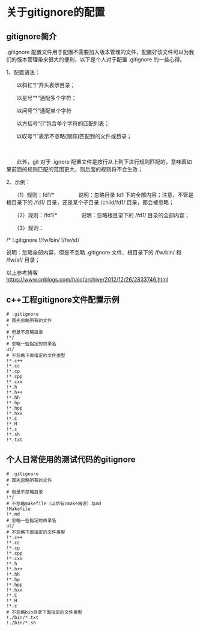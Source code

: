# **关于gitignore的配置**

## **gitignore简介**

.gitignore 配置文件用于配置不需要加入版本管理的文件，配置好该文件可以为我们的版本管理带来很大的便利，以下是个人对于配置 .gitignore 的一些心得。

1、配置语法：

　　以斜杠“/”开头表示目录；

　　以星号“*”通配多个字符；

　　以问号“?”通配单个字符

　　以方括号“[]”包含单个字符的匹配列表；

　　以叹号“!”表示不忽略(跟踪)匹配到的文件或目录；

　　

　　此外，git 对于 .ignore 配置文件是按行从上到下进行规则匹配的，意味着如果前面的规则匹配的范围更大，则后面的规则将不会生效；

2、示例：

　　（1）规则：fd1/*
　　　　  说明：忽略目录 fd1 下的全部内容；注意，不管是根目录下的 /fd1/ 目录，还是某个子目录 /child/fd1/ 目录，都会被忽略；

　　（2）规则：/fd1/*
　　　　  说明：忽略根目录下的 /fd1/ 目录的全部内容；

　　（3）规则：

/*
!.gitignore
!/fw/bin/
!/fw/sf/

说明：忽略全部内容，但是不忽略 .gitignore 文件、根目录下的 /fw/bin/ 和 /fw/sf/ 目录；

以上参考博客<https://www.cnblogs.com/haiq/archive/2012/12/26/2833746.html>


## **c++工程gitignore文件配置示例**

```
# .gitignore
# 首先忽略所有的文件
*
# 但是不忽略目录
!*/
# 忽略一些指定的目录名
ut/
# 不忽略下面指定的文件类型
!*.c++
!*.cc
!*.cp
!*.cpp
!*.cxx
!*.h
!*.h++
!*.hh
!*.hp
!*.hpp
!*.hxx
!*.C
!*.H
!*.c
!*.sh
!*.txt
```

## **个人日常使用的测试代码的gitignore**

```
# .gitignore
# 首先忽略所有的文件
*
# 但是不忽略目录
!*/
# 不忽略makefile（以后有cmake再说）与md
!Makefile
!*.md
# 忽略一些指定的目录名
ut/
# 不忽略下面指定的文件类型
!*.c++
!*.cc
!*.cp
!*.cpp
!*.cxx
!*.h
!*.h++
!*.hh
!*.hp
!*.hpp
!*.hxx
!*.C
!*.H
!*.c
# 不忽略bin目录下面指定的文件类型
!./bin/*.txt
!./bin/*.sh

```
